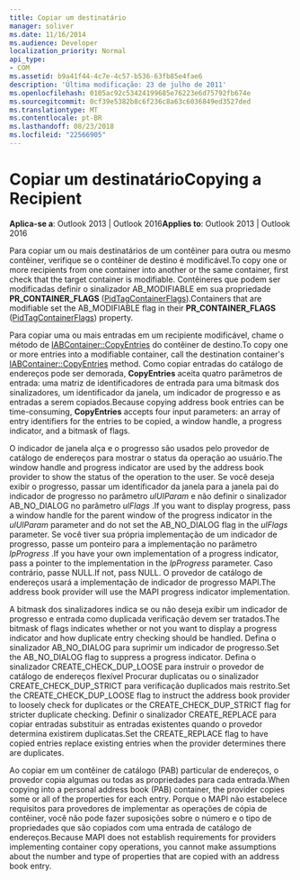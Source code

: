 ```yaml
---
title: Copiar um destinatário
manager: soliver
ms.date: 11/16/2014
ms.audience: Developer
localization_priority: Normal
api_type:
- COM
ms.assetid: b9a41f44-4c7e-4c57-b536-63fb85e4fae6
description: 'Última modificação: 23 de julho de 2011'
ms.openlocfilehash: 0105ac92c53424199685e76223e6d75792fb674e
ms.sourcegitcommit: 0cf39e5382b8c6f236c8a63c6036849ed3527ded
ms.translationtype: MT
ms.contentlocale: pt-BR
ms.lasthandoff: 08/23/2018
ms.locfileid: "22566905"
---
```

# <a name="copying-a-recipient"></a><span data-ttu-id="cad43-103">Copiar um destinatário</span><span class="sxs-lookup"><span data-stu-id="cad43-103">Copying a Recipient</span></span>

  
  
<span data-ttu-id="cad43-104">**Aplica-se a**: Outlook 2013 | Outlook 2016</span><span class="sxs-lookup"><span data-stu-id="cad43-104">**Applies to**: Outlook 2013 | Outlook 2016</span></span> 
  
<span data-ttu-id="cad43-105">Para copiar um ou mais destinatários de um contêiner para outra ou mesmo contêiner, verifique se o contêiner de destino é modificável.</span><span class="sxs-lookup"><span data-stu-id="cad43-105">To copy one or more recipients from one container into another or the same container, first check that the target container is modifiable.</span></span> <span data-ttu-id="cad43-106">Contêineres que podem ser modificadas definir o sinalizador AB_MODIFIABLE em sua propriedade **PR_CONTAINER_FLAGS** ([PidTagContainerFlags](pidtagcontainerflags-canonical-property.md)).</span><span class="sxs-lookup"><span data-stu-id="cad43-106">Containers that are modifiable set the AB_MODIFIABLE flag in their **PR_CONTAINER_FLAGS** ([PidTagContainerFlags](pidtagcontainerflags-canonical-property.md)) property.</span></span>
  
<span data-ttu-id="cad43-107">Para copiar uma ou mais entradas em um recipiente modificável, chame o método de [IABContainer::CopyEntries](iabcontainer-copyentries.md) do contêiner de destino.</span><span class="sxs-lookup"><span data-stu-id="cad43-107">To copy one or more entries into a modifiable container, call the destination container's [IABContainer::CopyEntries](iabcontainer-copyentries.md) method.</span></span> <span data-ttu-id="cad43-108">Como copiar entradas do catálogo de endereços pode ser demorada, **CopyEntries** aceita quatro parâmetros de entrada: uma matriz de identificadores de entrada para uma bitmask dos sinalizadores, um identificador da janela, um indicador de progresso e as entradas a serem copiados.</span><span class="sxs-lookup"><span data-stu-id="cad43-108">Because copying address book entries can be time-consuming, **CopyEntries** accepts four input parameters: an array of entry identifiers for the entries to be copied, a window handle, a progress indicator, and a bitmask of flags.</span></span> 
  
<span data-ttu-id="cad43-109">O indicador de janela alça e o progresso são usados pelo provedor de catálogo de endereços para mostrar o status da operação ao usuário.</span><span class="sxs-lookup"><span data-stu-id="cad43-109">The window handle and progress indicator are used by the address book provider to show the status of the operation to the user.</span></span> <span data-ttu-id="cad43-110">Se você deseja exibir o progresso, passar um identificador da janela para a janela pai do indicador de progresso no parâmetro _ulUIParam_ e não definir o sinalizador AB_NO_DIALOG no parâmetro _ulFlags_ .</span><span class="sxs-lookup"><span data-stu-id="cad43-110">If you want to display progress, pass a window handle for the parent window of the progress indicator in the  _ulUIParam_ parameter and do not set the AB_NO_DIALOG flag in the  _ulFlags_ parameter.</span></span> <span data-ttu-id="cad43-111">Se você tiver sua própria implementação de um indicador de progresso, passe um ponteiro para a implementação no parâmetro _lpProgress_ .</span><span class="sxs-lookup"><span data-stu-id="cad43-111">If you have your own implementation of a progress indicator, pass a pointer to the implementation in the  _lpProgress_ parameter.</span></span> <span data-ttu-id="cad43-112">Caso contrário, passe NULL.</span><span class="sxs-lookup"><span data-stu-id="cad43-112">If not, pass NULL.</span></span> <span data-ttu-id="cad43-113">O provedor de catálogo de endereços usará a implementação de indicador de progresso MAPI.</span><span class="sxs-lookup"><span data-stu-id="cad43-113">The address book provider will use the MAPI progress indicator implementation.</span></span> 
  
<span data-ttu-id="cad43-114">A bitmask dos sinalizadores indica se ou não deseja exibir um indicador de progresso e entrada como duplicada verificação devem ser tratados.</span><span class="sxs-lookup"><span data-stu-id="cad43-114">The bitmask of flags indicates whether or not you want to display a progress indicator and how duplicate entry checking should be handled.</span></span> <span data-ttu-id="cad43-115">Defina o sinalizador AB_NO_DIALOG para suprimir um indicador de progresso.</span><span class="sxs-lookup"><span data-stu-id="cad43-115">Set the AB_NO_DIALOG flag to suppress a progress indicator.</span></span> <span data-ttu-id="cad43-116">Defina o sinalizador CREATE_CHECK_DUP_LOOSE para instruir o provedor de catálogo de endereços flexível Procurar duplicatas ou o sinalizador CREATE_CHECK_DUP_STRICT para verificação duplicados mais restrito.</span><span class="sxs-lookup"><span data-stu-id="cad43-116">Set the CREATE_CHECK_DUP_LOOSE flag to instruct the address book provider to loosely check for duplicates or the CREATE_CHECK_DUP_STRICT flag for stricter duplicate checking.</span></span> <span data-ttu-id="cad43-117">Definir o sinalizador CREATE_REPLACE para copiar entradas substituir as entradas existentes quando o provedor determina existirem duplicatas.</span><span class="sxs-lookup"><span data-stu-id="cad43-117">Set the CREATE_REPLACE flag to have copied entries replace existing entries when the provider determines there are duplicates.</span></span> 
  
<span data-ttu-id="cad43-118">Ao copiar em um contêiner de catálogo (PAB) particular de endereços, o provedor copia algumas ou todas as propriedades para cada entrada.</span><span class="sxs-lookup"><span data-stu-id="cad43-118">When copying into a personal address book (PAB) container, the provider copies some or all of the properties for each entry.</span></span> <span data-ttu-id="cad43-119">Porque o MAPI não estabelece requisitos para provedores de implementar as operações de cópia de contêiner, você não pode fazer suposições sobre o número e o tipo de propriedades que são copiados com uma entrada de catálogo de endereços.</span><span class="sxs-lookup"><span data-stu-id="cad43-119">Because MAPI does not establish requirements for providers implementing container copy operations, you cannot make assumptions about the number and type of properties that are copied with an address book entry.</span></span>
  

